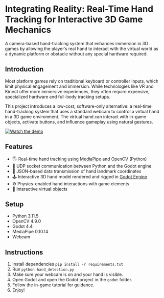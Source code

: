 # Integrating Reality: Real-Time Hand Tracking for Interactive 3D Game Mechanics

A camera-based hand-tracking system that enhances immersion in 3D games by allowing the player’s real hand to interact with the virtual world as a dynamic platform or obstacle without any special hardware required.

## Introduction

Most platform games rely on traditional keyboard or controller inputs, which limit physical engagement and immersion. While technologies like VR and Kinect offer more immersive experiences, they often require expensive, specialized hardware and full-body tracking setups.

This project introduces a low-cost, software-only alternative: a real-time hand-tracking system that uses a standard webcam to control a virtual hand in a 3D game environment. The virtual hand can interact with in-game objects, activate buttons, and influence gameplay using natural gestures.

[![Watch the demo](https://img.youtube.com/vi/VIDEO_ID/0.jpg)](https://youtu.be/bcLM1zba0MQ?si=4LcoRQP-59ANnTVW)

## Features

- 🖐️ Real-time hand tracking using [MediaPipe](https://github.com/google/mediapipe) and OpenCV (Python)
- 🔁 UDP socket communication between Python and the Godot engine
- 🧠 JSON-based data transmission of hand landmark coordinates
- 🕹️ Interactive 3D hand model rendered and rigged in [Godot Engine](https://godotengine.org/)
- ⚙️ Physics-enabled hand interactions with game elements
- 🔘 Interactive virtual objects

## Setup
- Python 3.11.5
- OpenCV 4.9.0
- Godot 4.4
- MediaPipe 0.10.14
- Webcam

## Instructions

1. Install dependencies `pip install -r requirements.txt`
2. Run `python hand_detection.py`
3. Make sure your webcam is on and your hand is visible.
4. Open Godot and open the Godot project in the `godot` folder.
5. Follow the in-game tutorial for guidance.
6. Enjoy!

